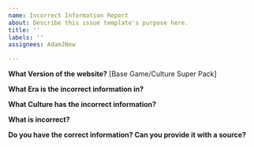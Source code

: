 ```yaml
---
name: Incorrect Information Report
about: Describe this issue template's purpose here.
title: ''
labels: ''
assignees: AdamJNew

---
```


**What Version of the website?**
[Base Game/Culture Super Pack]

**What Era is the incorrect information in?**

**What Culture has the incorrect information?**

**What is incorrect?**

**Do you have the correct information? Can you provide it with a source?**
